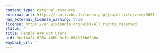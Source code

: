```yaml
---
content_type: external-resource
external_url: https://rauli.cbs.dk/index.php/jba/article/view/5601
has_external_license_warning: true
license: https://en.wikipedia.org/wiki/All_rights_reserved
status: ''
title: People Are Not Users
uid: 9eefba24-635a-466b-8c1b-664876bd3b0a
wayback_url: ''
---
```

